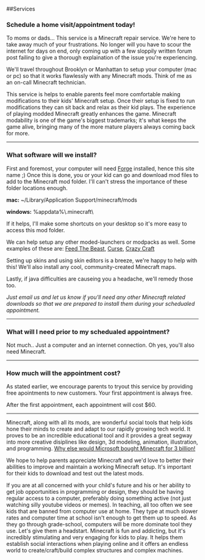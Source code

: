 <!-- https://www.drewsilcock.co.uk/custom-jekyll-plugins -->

##Services

<h3 class="btwnParHeader">Schedule a home visit/appointment today!</h3>

<!-- use this for titles outside divs -->
<!-- <div class="sam-section" markdown="1"> -->

To moms or dads...
This service is a Minecraft repair service. We're here to take away much of your frustrations. No longer will you have to scour the internet for days on end, only coming up with a few sloppily written forum post failing to give a thorough explaination of the issue you're experiencing.

We'll travel throughout Brooklyn or Manhattan to setup your computer (mac or pc) so that it works flawlessly with any Minecraft mods. Think of me as an on-call Minecraft technician.

This service is helps to enable parents feel more comfortable making modifications to their kids' Minecraft setup. Once their setup is fixed to run modifications they can sit back and relax as their kid plays. The experience of playing modded Minecraft greatly enhances the game. Minecraft modability is one of the game's biggest trademarks; it's what keeps the game alive, bringing many of the more mature players always coming back for more.

<!-- If your kids aren't getting to experience the luxuries of modded Minecraft - for instance, the advanced [let's plays](https://www.youtube.com/watch?v=DFBkUc6tAPk) or [mod spotlights](https://www.youtube.com/watch?v=bMmto9lZi5I) from direwolf20 - then maybe we can help... -->

<!-- I am available to help with obtaining and installing any applications/software/tools/utilities/necessities relating to Minecraft:  -->
<hr class="btwnParRule">
<h3 class="btwnParHeader">What software will we install?</h3>

First and foremost, your computer will need [Forge](https://files.minecraftforge.net/) installed, hence this site name ;) Once this is done, you or your kid can go and download mod files to add to the Minecraft mod folder. I'll can't stress the importance of these folder locations enough.

__mac:__ ~/Library/Application Support/minecraft/mods

__windows:__ %appdata%&#92;.minecraft&#92;



If it helps, I'll make some shortcuts on your desktop so it's more easy to access this mod folder.

We can help setup any other moded-launchers or modpacks as well. Some examples of these are: [Feed The Beast](https://www.feed-the-beast.com/), [Curse](https://www.curse.com/download), [Crazy Craft](http://test.voidswrath.com/voidlauncher/)

Setting up skins and using skin editors is a breeze, we're happy to help with this! We'll also install any cool, community-created Minecraft maps.

Lastly, if java difficulties are causeing you a headache, we'll remedy those too.

_Just email us and let us know if you'll need any other Minecraft related downloads so that we are prepared to install them during your schedualed appointment._


<!-- * [MCEdit](http://www.mcedit.net/)
* [minecraftskins.com](http://www.minecraftskins.com/skin-editor/)
* [minecraftskins.net](http://www.minecraftskins.net/skineditor)
* [minecraft.novaskin.me](https://minecraft.novaskin.me/)
* [planetminecraft.com](http://www.planetminecraft.com/resources/projects/)
* [minecraftsix.com](http://minecraftsix.com/category/minecraft-maps/)
* [planetminecraft.com](http://www.planetminecraft.com/resources/projects/)-->


<hr class="btwnParRule">
<h3 class="btwnParHeader">What will I need prior to my schedualed appointment?</h3>

Not much.. Just a computer and an internet connection. Oh yes, you'll also need Minecraft.

<hr class="btwnParRule">
<h3 class="btwnParHeader">How much will the appointment cost?</h3>

As stated earlier, we encourage parents to tryout this service by providing free apointments to new customers. Your first appointment is always free. 

After the first appointment, each appointment will cost $60. 

<hr class="btwnParRule">
<!-- <h3 class="btwnParHeader">How much will the appointment cost?</h3> -->

Minecraft, along with all its mods, are wonderful social tools that help kids hone their minds to create and adapt to our rapidly growing tech world. It proves to be an incredible educational tool and it provides a great segway into more creative disiplines like design, 3d modeling, animation, illustration, and programming. [Why else would Microsoft bought Minecraft for 3 billion!]() 

We hope to help parents appreciate Minecraft and we'd love to better their abilities to improve and maintain a working Minecraft setup. It's important for their kids to download and test out the latest mods.

If you are at all concerned with your child's future and his or her ability to get job opportunities in programming or design, they should be having regular access to a computer, preferably doing something active (not just watching silly youtube videos or memes). In teaching, all too often we see kids that are banned from computer use at home. They type at much slower rates and computer time at school isn't enough to get them up to speed. As they go through grade-school, computers will be more dominate tool they use. Let's give them a headstart. Minecraft is fun and addicting, but it's incredibly stimulating and very engaging for kids to play. It helps them establish social interactions when playing online and it offers an endless world to create/craft/build complex structures and complex machines.

<!-- Mavis Beacon?? -->



<!-- If your son or daughter is a proficient typist and interested in learning how to make their own Minecraft mods (using the forge api and eclipse), I could setup a modding environment on your computer and give them a few beginner lessons in Minecraft coding. -->

<!-- `I couldn't get away sooner because my new well was coming in at Coyote Hills and I had to see about it. That well is now flowing at two thousand barrels and it's paying me an income of five thousand dollars a week. I have two others drilling and I have sixteen producing at Antelope; so, ladies and gentlemen, if I say I'm an oil man, you will agree. Now, you have a great chance here, but bear in mind, you can lose it all if you're not careful. Out of all men that beg for a chance to drill your lots, maybe one in twenty will be oilmen; the rest will be speculators - that's men trying to get between you and the oilmen - to get some of the money that ought by rights come to you. Even if you find one that has money and means to drill, he'll maybe know nothing about drilling and he'll have to hire the job out on contract, and then you're depending on a contractor who'll rush the job through so he can get another contract just as quick as he can. This is... the way that this works.
Man: Well, what is your offer? W-w-we're wasting time.
[crowd responds: "Yes." "Please."]
Plainview: I do my own drilling, and the men that work for me work for me. and they're men I know. I make it my business to be there and to see their work. I don't lose my tools in the hole and spend months fishing for them; I don't botch the cementing off and let water in the hole and ruin the whole lease. I'm a family man. I run a family business. This is my son and my partner, H.W. Plainview.
[indicates H.W]
Plainview: We offer you the bond of family that very few oilmen can understand. I'm fixed like no other company in this field and that's because my Coyote Hills well has just come in. I have a string of tools all ready to put to work. I can load a rig onto trucks and have them here in a week. I have business connections so I can get the lumber for the derrick - such things go by friendship in a rush like this - and this is why I can guarantee to start drilling and to put up the cash to back my word. I assure you, ladies and gentlemen, no matter what the others promise to do, when it comes to the showdown, they won't be there.`

Community service to help mom/dad.. not kids!

I will go travel to homes around the city and explain to parents how to install mods for minecraft. This will be a free service.

These parents may not be that interested in learning the intricacies of minecraft and modding. I will explain the greatest of mods and warn them of child stunt growth impending. Childs ability to navigate pc computer mods is synonomous with making network neural connections limiting brain growth.

If at any point they want me to come back and fix additional issues they are having, 60 an hour!

Two sides of a business card. Front side identifying with parent lack of ability to troubleshoot mod/mc issues. Back side catches eye of kid/gamer-youth. Totally minecraft relatable.

WHAT COMES NEXT??? -->

<!-- </div> -->